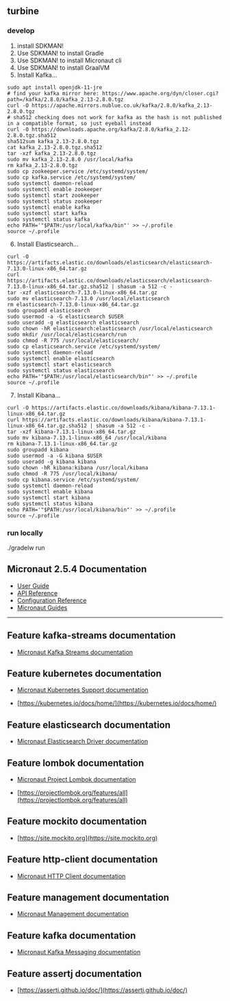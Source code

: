 ## turbine

### develop

1. install SDKMAN!
1. Use SDKMAN! to install Gradle
1. Use SDKMAN! to install Micronaut cli
1. Use SDKMAN! to install GraalVM
1. Install Kafka...
```shell
sudo apt install openjdk-11-jre
# find your kafka mirror here: https://www.apache.org/dyn/closer.cgi?path=/kafka/2.8.0/kafka_2.13-2.8.0.tgz
curl -O https://apache.mirrors.nublue.co.uk/kafka/2.8.0/kafka_2.13-2.8.0.tgz
# sha512 checking does not work for kafka as the hash is not published in a compatible format, so just eyeball instead
curl -O https://downloads.apache.org/kafka/2.8.0/kafka_2.12-2.8.0.tgz.sha512
sha512sum kafka_2.13-2.8.0.tgz
cat kafka_2.13-2.8.0.tgz.sha512
tar -xzf kafka_2.13-2.8.0.tgz
sudo mv kafka_2.13-2.8.0 /usr/local/kafka
rm kafka_2.13-2.8.0.tgz
sudo cp zookeeper.service /etc/systemd/system/
sudo cp kafka.service /etc/systemd/system/
sudo systemctl daemon-reload
sudo systemctl enable zookeeper
sudo systemctl start zookeeper
sudo systemctl status zookeeper
sudo systemctl enable kafka
sudo systemctl start kafka
sudo systemctl status kafka
echo PATH='"$PATH:/usr/local/kafka/bin"' >> ~/.profile
source ~/.profile
```
6. Install Elasticsearch...
```shell
curl -O https://artifacts.elastic.co/downloads/elasticsearch/elasticsearch-7.13.0-linux-x86_64.tar.gz
curl https://artifacts.elastic.co/downloads/elasticsearch/elasticsearch-7.13.0-linux-x86_64.tar.gz.sha512 | shasum -a 512 -c -
tar -xzf elasticsearch-7.13.0-linux-x86_64.tar.gz
sudo mv elasticsearch-7.13.0 /usr/local/elasticsearch
rm elasticsearch-7.13.0-linux-x86_64.tar.gz
sudo groupadd elasticsearch
sudo usermod -a -G elasticsearch $USER
sudo useradd -g elasticsearch elasticsearch
sudo chown -hR elasticsearch:elasticsearch /usr/local/elasticsearch
sudo mkdir /usr/local/elasticsearch/run
sudo chmod -R 775 /usr/local/elasticsearch/
sudo cp elasticsearch.service /etc/systemd/system/
sudo systemctl daemon-reload
sudo systemctl enable elasticsearch
sudo systemctl start elasticsearch
sudo systemctl status elasticsearch
echo PATH='"$PATH:/usr/local/elasticsearch/bin"' >> ~/.profile
source ~/.profile
```
7. Install Kibana...
```shell
curl -O https://artifacts.elastic.co/downloads/kibana/kibana-7.13.1-linux-x86_64.tar.gz
curl https://artifacts.elastic.co/downloads/kibana/kibana-7.13.1-linux-x86_64.tar.gz.sha512 | shasum -a 512 -c -
tar -xzf kibana-7.13.1-linux-x86_64.tar.gz
sudo mv kibana-7.13.1-linux-x86_64 /usr/local/kibana
rm kibana-7.13.1-linux-x86_64.tar.gz
sudo groupadd kibana
sudo usermod -a -G kibana $USER
sudo useradd -g kibana kibana
sudo chown -hR kibana:kibana /usr/local/kibana
sudo chmod -R 775 /usr/local/kibana/
sudo cp kibana.service /etc/systemd/system/
sudo systemctl daemon-reload
sudo systemctl enable kibana
sudo systemctl start kibana
sudo systemctl status kibana
echo PATH='"$PATH:/usr/local/kibana/bin"' >> ~/.profile
source ~/.profile
```

### run locally

./gradelw run


## Micronaut 2.5.4 Documentation

- [User Guide](https://docs.micronaut.io/2.5.4/guide/index.html)
- [API Reference](https://docs.micronaut.io/2.5.4/api/index.html)
- [Configuration Reference](https://docs.micronaut.io/2.5.4/guide/configurationreference.html)
- [Micronaut Guides](https://guides.micronaut.io/index.html)
---

## Feature kafka-streams documentation

- [Micronaut Kafka Streams documentation](https://micronaut-projects.github.io/micronaut-kafka/latest/guide/index.html#kafkaStream)

## Feature kubernetes documentation

- [Micronaut Kubernetes Support documentation](https://micronaut-projects.github.io/micronaut-kubernetes/latest/guide/index.html)

- [https://kubernetes.io/docs/home/](https://kubernetes.io/docs/home/)

## Feature elasticsearch documentation

- [Micronaut Elasticsearch Driver documentation](https://micronaut-projects.github.io/micronaut-elasticsearch/latest/guide/index.html)

## Feature lombok documentation

- [Micronaut Project Lombok documentation](https://docs.micronaut.io/latest/guide/index.html#lombok)

- [https://projectlombok.org/features/all](https://projectlombok.org/features/all)

## Feature mockito documentation

- [https://site.mockito.org](https://site.mockito.org)

## Feature http-client documentation

- [Micronaut HTTP Client documentation](https://docs.micronaut.io/latest/guide/index.html#httpClient)

## Feature management documentation

- [Micronaut Management documentation](https://docs.micronaut.io/latest/guide/index.html#management)

## Feature kafka documentation

- [Micronaut Kafka Messaging documentation](https://micronaut-projects.github.io/micronaut-kafka/latest/guide/index.html)

## Feature assertj documentation

- [https://assertj.github.io/doc/](https://assertj.github.io/doc/)

